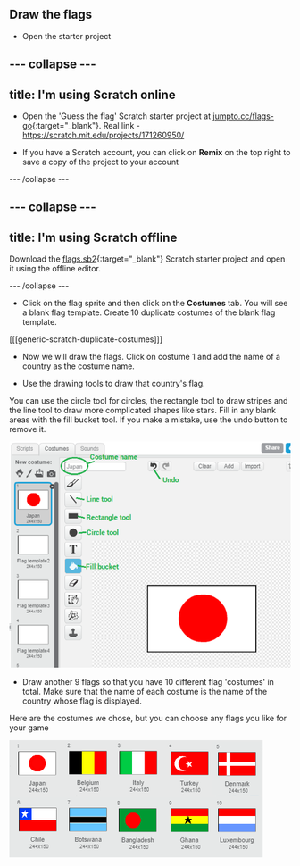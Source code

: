 ## Draw the flags

+ Open the starter project

--- collapse ---
---
title: I'm using Scratch online
---

+ Open the 'Guess the flag' Scratch starter project at [jumpto.cc/flags-go](http://jumpto.cc/flags-go){:target="_blank"}.
Real link - https://scratch.mit.edu/projects/171260950/

+ If you have a Scratch account, you can click on **Remix** on the top right to save a copy of the project to your account


--- /collapse ---

--- collapse ---
---
title: I'm using Scratch offline
---

Download the [flags.sb2](resources/flags.sb2){:target="_blank"} Scratch starter project and open it using the offline editor.

--- /collapse ---

+ Click on the flag sprite and then click on the **Costumes** tab. You will see a blank flag template. Create 10 duplicate costumes of the blank flag template.

[[[generic-scratch-duplicate-costumes]]]

+ Now we will draw the flags. Click on costume 1 and add the name of a country as the costume name.

+ Use the drawing tools to draw that country's flag.

You can use the circle tool for circles, the rectangle tool to draw stripes and the line tool to draw more complicated shapes like stars. Fill in any blank areas with the fill bucket tool. If you make a mistake, use the undo button to remove it.

![Vector drawing tools](images/vector-drawing.png)

+ Draw another 9 flags so that you have 10 different flag 'costumes' in total. Make sure that the name of each costume is the name of the country whose flag is displayed.

Here are the costumes we chose, but you can choose any flags you like for your game

![All flag costumes](images/all-costumes.png)
